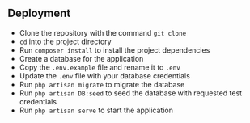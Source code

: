 ## Deployment

- Clone the repository with the command `git clone`
- `cd` into the project directory
- Run `composer install` to install the project dependencies
- Create a database for the application
- Copy the `.env.example` file and rename it to `.env`
- Update the `.env` file with your database credentials
- Run `php artisan migrate` to migrate the database
- Run `php artisan DB:seed` to seed the database with requested test credentials
- Run `php artisan serve` to start the application
